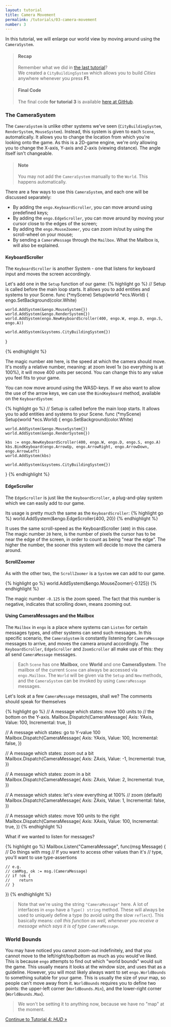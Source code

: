 ```yaml
---
layout: tutorial
title: Camera Movement
permalink: /tutorials/03-camera-movement
number: 3
---
```


In this tutorial, we will enlarge our world view by moving around using the `CameraSystem`. 

> #### Recap
> Remember what we did in [the last tutorial](/tutorials/02-first-system)? <br>
> We created a `CityBuildingSystem` which allows you to build *Cities* anywhere whenever you press **F1**. 

> #### Final Code
> The final code **for tutorial 3** is available 
> [here at GitHub](https://github.com/EngoEngine/TrafficManager/tree/03-camera-movement). 

### The CameraSystem
The `CameraSystem` is unlike other systems we've seen (`CityBuildingSystem`, `RenderSystem`, `MouseSystem`). Instead,
this system is given to each `Scene`, automatically. It allows you to 
change the location from which you're looking onto the game. As this is a 2D-game engine, we're only allowing you to 
change the X-axis, Y-axis and Z-axis (viewing distance). The angle itself isn't changeable. 

> #### Note
> You may not add the `CameraSystem` manually to the `World`. This happens automatically. 

There are a few ways to use this `CameraSystem`, and each one will be discussed separately:
* By adding the `engo.KeyboardScroller`, you can move around using predefined keys;
* By adding the `engo.EdgeScroller`, you can move around by moving your cursor close to the edges of the screen;
* By adding the `engo.MouseZoomer`, you can zoom in/out by using the scroll-wheel on your mouse;
* By sending a `CameraMessage` through the `Mailbox`. What the Mailbox is, will also be explained. 

#### KeyboardScroller
The `KeyboardScroller` is another System - one that listens for keyboard input and moves the screen accordingly. 

Let's add one in the `Setup` function of our game:
{% highlight go %}
// Setup is called before the main loop starts. It allows you to add entities and systems to your Scene.
func (*myScene) Setup(world *ecs.World) {
	engo.SetBackground(color.White)

	world.AddSystem(&engo.MouseSystem{})
	world.AddSystem(&engo.RenderSystem{})
	world.AddSystem(engo.NewKeyboardScroller(400, engo.W, engo.D, engo.S, engo.A))

	world.AddSystem(&systems.CityBuildingSystem{})
}

{% endhighlight %}

The magic number `400` here, is the speed at which the camera should move. It's mostly a relative number, meaning:
at zoom level 1x (so everything is at 100%), it will move 400 units per second. You can change this to any value 
you feel fits to your game. 

You can now move around using the WASD-keys. If we also want to allow the use of the arrow keys, we can use the
`BindKeyboard` method, available on the `KeyboardSystem`:

{% highlight go %}
// Setup is called before the main loop starts. It allows you to add entities and systems to your Scene.
func (*myScene) Setup(world *ecs.World) {
	engo.SetBackground(color.White)

	world.AddSystem(&engo.MouseSystem{})
	world.AddSystem(&engo.RenderSystem{})
	
	kbs := engo.NewKeyboardScroller(400, engo.W, engo.D, engo.S, engo.A)
	kbs.BindKeyboard(engo.ArrowUp, engo.ArrowRight, engo.ArrowDown, engo.ArrowLeft)
	world.AddSystem(kbs)

	world.AddSystem(&systems.CityBuildingSystem{})
}
{% endhighlight %}


#### EdgeScroller
The `EdgeScroller` is just like the `KeyboardScroller`, a plug-and-play system which we can easily add to our game. 

Its usage is pretty much the same as the `KeyboardScroller`:
{% highlight go %}
world.AddSystem(&engo.EdgeScroller{400, 20})
{% endhighlight %}

It uses the same scroll-speed as the KeyboardScroller (`400`) in this case. The magic number `20` here, is the number
of pixels the cursor has to be near the edge of the screen, in order to count as being "near the edge". The higher the 
number, the sooner this system will decide to move the camera around. 

#### ScrollZoomer
As with the other two, the `ScrollZoomer` is a `System` we can add to our game. 

{% highlight go %}
world.AddSystem(&engo.MouseZoomer{-0.125})
{% endhighlight %}

The magic number `-0.125` is the zoom speed. The fact that this number is negative, indicates that scrolling down, 
means zooming out.  

#### Using CameraMessages and the Mailbox
The `Mailbox` in `engo` is a place where systems can `Listen` for certain messages types, and other systems can send
such messages. In this specific scenario, the `CameraSystem` is constantly listening for `CameraMessage` messages to
arrive, and moves the camera around accordingly. The `KeyboardScroller`, `EdgeScroller` and `ZoomScroller` all make
use of this: they all send `CameraMessage` messages. 

> Each `Scene` has one **Mailbox**, one **World** and one **CameraSystem**. The mailbox of the current `Scene` can
> always be accessed via `engo.Mailbox`. The `World` will be given via the `Setup` and `New` methods, and the 
> `CameraSystem` can be invoked by using `CameraMessage` messages. 

Let's look at a few `CameraMessage` messages, shall we? The comments should speak for themselves

{% highlight go %}
// A message which states: move 100 units to 
// the bottom on the Y-axis. 
Mailbox.Dispatch(CameraMessage{
    Axis:        YAxis, 
    Value:       100, 
    Incremental: true,
})

// A message which states: go to Y-value 100
Mailbox.Dispatch(CameraMessage{
    Axis:        YAxis, 
    Value:       100, 
    Incremental: false,
})

// A message which states: zoom out a bit
Mailbox.Dispatch(CameraMessage{
    Axis:        ZAxis, 
    Value:       -1, 
    Incremental: true,
})

// A message which states: zoom in a bit
Mailbox.Dispatch(CameraMessage{
    Axis:        ZAxis, 
    Value:       2, 
    Incremental: true,
})

// A message which states: let's view everything at 100% 
// zoom (default)
Mailbox.Dispatch(CameraMessage{
    Axis:        ZAxis, 
    Value:       1, 
    Incremental: false,
})

// A message which states: move 100 units to the right
Mailbox.Dispatch(CameraMessage{
    Axis:        XAxis, 
    Value:       100, 
    Incremental: true,
})
{% endhighlight %}

What if we wanted to listen for messages?

{% highlight go %}
Mailbox.Listen("CameraMessage", func(msg Message) {
    // Do things with msg
    // If you want to access other values than it's
    // type, you'll want to use type-assertions
    
    // e.g.
    // camMsg, ok := msg.(CameraMessage)
    // if !ok {
    //    return
    // }
})
{% endhighlight %}

> Note that we're using the string `"CameraMessage"` here. A lot of interfaces in `engo` have a `Type() string` method. 
> These will always be used to uniquely define a type (to avoid using the slow `reflect`). This basically means: *call
> this function as well, whenever you receive a message which says it is of type `CameraMessage`.* 

### World Bounds
You may have noticed you cannot zoom-out indefinitely, and that you cannot move to the left/right/top/bottom as much
as you would've liked. This is because `engo` attempts to find out which "world bounds" would suit the game. This 
usually means it looks at the window size, and uses that as a guideline. However, you will most likely always want to
set `engo.WorldBounds` to something suitable for your game. This is usually the size of your map, so people can't 
move away from it. `WorldBounds` requires you to define two points: the upper-left corner (`WorldBounds.Min`), and
the lower-right corner (`WorldBounds.Max`). 

> We won't be setting it to anything now, because we have no "map" at the moment. 

<div class="button-group stacked">
<a class="button" href="/tutorials/04-hud">Continue to Tutorial 4: <i>HUD</i> &raquo;</a>
</div>